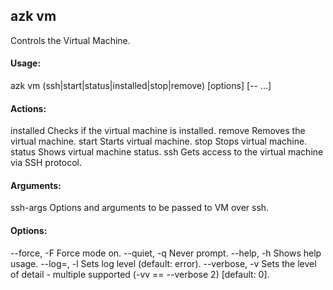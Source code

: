 ## azk vm

  Controls the Virtual Machine.

#### Usage:

  azk vm (ssh|start|status|installed|stop|remove) [options] [-- <ssh-args>...]

#### Actions:

  installed                 Checks if the virtual machine is installed.
  remove                    Removes the virtual machine.
  start                     Starts virtual machine.
  stop                      Stops virtual machine.
  status                    Shows virtual machine status.
  ssh                       Gets access to the virtual machine via SSH protocol.

#### Arguments:

  ssh-args                  Options and arguments to be passed to VM over ssh.

#### Options:

  --force, -F               Force mode on.
  --quiet, -q               Never prompt.
  --help, -h                Shows help usage.
  --log=<level>, -l         Sets log level (default: error).
  --verbose, -v             Sets the level of detail - multiple supported (-vv == --verbose 2) [default: 0].
